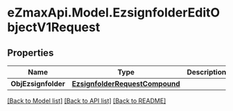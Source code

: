 
# eZmaxApi.Model.EzsignfolderEditObjectV1Request

## Properties

Name | Type | Description | Notes
------------ | ------------- | ------------- | -------------
**ObjEzsignfolder** | [**EzsignfolderRequestCompound**](EzsignfolderRequestCompound.md) |  | 

[[Back to Model list]](../README.md#documentation-for-models)
[[Back to API list]](../README.md#documentation-for-api-endpoints)
[[Back to README]](../README.md)


